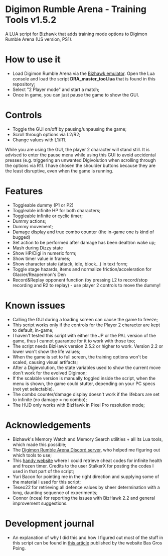 # Digimon Rumble Arena - Training Tools v1.5.2
A LUA script for Bizhawk that adds training mode options to Digimon Rumble Arena (US version, PS1).

# How to use it
* Load Digimon Rumble Arena via the [Bizhawk emulator](http://tasvideos.org/BizHawk.html). Open the Lua console and load the script **DRA_master_tool.lua** that is found in this repository;
* Select "2 Player mode" and start a match;
* Once in game, you can just pause the game to show the GUI. 

# Controls
* Toggle the GUI on/off by pausing/unpausing the game;
* Scroll through options via L2/R2;
* Change values with L1/R1.

While you are using the GUI, the player 2 character will stand still. It is advised to enter the pause menu while using this GUI to avoid accidental presses (e.g. triggering an unwanted Digivolution when scrolling through the options via R1). I have chosen the shoulder buttons because they are the least disruptive, even when the game is running.

# Features
* Toggleable dummy (P1 or P2)
* Toggleable infinite HP for both characters;
* Toggleable infinite or cyclic timer;
* Dummy actions;
* Dummy movement;
* Damage display and true combo counter (the in-game one is kind of bugged)
* Set action to be performed after damage has been dealt/on wake up;
* Mash during Dizzy state
* Show HP/Digi in numeric form;
* Show timer value in frames;
* Show character state (attack, idle, block...) in text form;
* Toggle stage hazards, items and normalize friction/acceleration for Glacier/Reapermon's Den
* Record&Replay opponent function (by pressing L2 to record/stop recording and R2 to replay) - use player 2 controls to move the dummy!

# Known issues
* Calling the GUI during a loading screen can cause the game to freeze;
* This script works only if the controls for the Player 2 character are kept to default, in-game;
* I haven't tested this script with either the JP or the PAL version of the game, thus I cannot guarantee for it to work with those too;
* The script needs BizHawk version 2.5.2 or higher to work. Version 2.2 or lower won't show the life values;
* When the game is set to full screen, the training options won't be scaled, causing visual artifacts;
* After a Digievolution, the state variables used to show the current move don't work for the evolved Digimon;
* If the scalable version is manually toggled inside the script, when the menu is shown, the game could stutter, depending on your PC specs (not yet selectable).
* The combo counter/damage display doesn't work if the lifebars are set to infinite (no damage = no combo);
* The HUD only works with BizHawk in Pixel Pro resolution mode;

# Acknowledgements
* Bizhawk's Memory Watch and Memory Search utilities + all its Lua tools, which made this possible;
* The [Digimon Rumble Arena Discord server](https://discord.gg/DTpRqwd), who helped me figuring out which tools to use;
* This [handy website](http://bsfree.shadowflareindustries.com/index.php?s=1&d=8&g=8415&c=20939) where I could retrieve cheat codes for infinite health and frozen timer. Credits to the user StalkerX for posting the codes I used in that part of the script;
* Yuri Bacon for pointing me in the right direction and supplying some of the material I used for this script;
* Teseo22 for retrieving all defence values by sheer determination with a long, daunting sequence of experiments;
* Connor (ncea) for reporting the issues with BizHawk 2.2 and general improvement suggestions.

# Development journal
* An explanation of why I did this and how I figured out most of the stuff in this script can be found in [this article](https://basgrospoing.fr/en/articles/how-i-created-a-training-mode-for-a-playstation-digimon-game) published by the website Bas Gros Poing.
